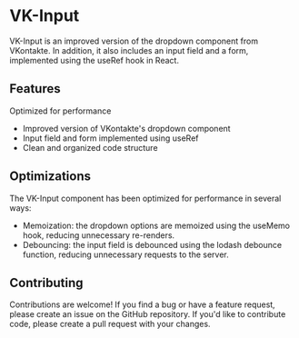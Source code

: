 # VK-Input
VK-Input is an improved version of the dropdown component from VKontakte. In addition, it also includes an input field and a form, implemented using the useRef hook in React.
## Features
Optimized for performance
- Improved version of VKontakte's dropdown component
- Input field and form implemented using useRef
- Clean and organized code structure
## Optimizations
The VK-Input component has been optimized for performance in several ways:
- Memoization: the dropdown options are memoized using the useMemo hook, reducing unnecessary re-renders.
- Debouncing: the input field is debounced using the lodash debounce function, reducing unnecessary requests to the server.
## Contributing
Contributions are welcome! If you find a bug or have a feature request, please create an issue on the GitHub repository. If you'd like to contribute code, please create a pull request with your changes.
